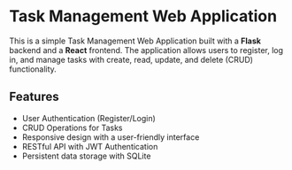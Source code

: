# Task Management Web Application

This is a simple Task Management Web Application built with a **Flask** backend and a **React** frontend. The application allows users to register, log in, and manage tasks with create, read, update, and delete (CRUD) functionality.

## Features
- User Authentication (Register/Login)
- CRUD Operations for Tasks
- Responsive design with a user-friendly interface
- RESTful API with JWT Authentication
- Persistent data storage with SQLite
